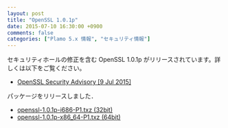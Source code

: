 ```yaml
---
layout: post
title: "OpenSSL 1.0.1p"
date: 2015-07-10 16:30:00 +0900
comments: false
categories: ["Plamo 5.x 情報", "セキュリティ情報"]
---
```


セキュリティホールの修正を含む OpenSSL 1.0.1p がリリースされています。詳しくは以下をご覧ください。

* [OpenSSL Security Advisory [9 Jul 2015]](https://www.openssl.org/news/secadv_20150709.txt)

パッケージをリリースしました．

* [openssl-1.0.1p-i686-P1.txz (32bit)](ftp://plamo.linet.gr.jp/pub/Plamo-5.x/x86/plamo/00_base/openssl-1.0.1p-i686-P1.txz)
* [openssl-1.0.1p-x86_64-P1.txz (64bit)](ftp://plamo.linet.gr.jp/pub/Plamo-5.x/x86_64/plamo/00_base/openssl-1.0.1p-x86_64-P1.txz)
